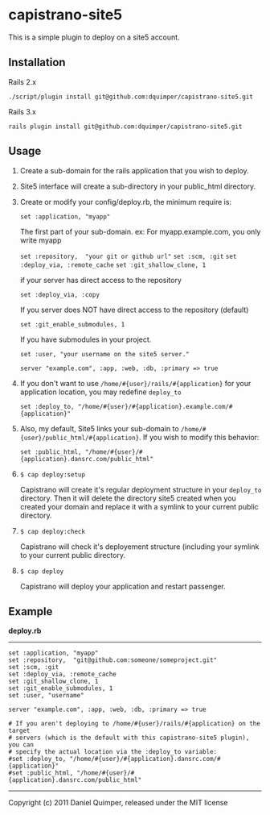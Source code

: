 capistrano-site5
===============

This is a simple plugin to deploy on a site5 account.

Installation
------------

Rails 2.x

`./script/plugin install git@github.com:dquimper/capistrano-site5.git`

Rails 3.x

`rails plugin install git@github.com:dquimper/capistrano-site5.git`


Usage
-----

1. Create a sub-domain for the rails application that you wish to deploy.
2. Site5 interface will create a sub-directory in your public_html directory.
3. Create or modify your config/deploy.rb, the minimum require is:

    `set :application, "myapp"`

    The first part of your sub-domain. ex: For myapp.example.com, you only write myapp

    `set :repository,  "your git or github url"`
    `set :scm, :git`
    `set :deploy_via, :remote_cache`
    `set :git_shallow_clone, 1`

    if your server has direct access to the repository

    `set :deploy_via, :copy`

    If you server does NOT have direct access to the repository (default)

    `set :git_enable_submodules, 1`

    If you have submodules in your project.

    `set :user, "your username on the site5 server."`

    `server "example.com", :app, :web, :db, :primary => true`
4. If you don't want to use `/home/#{user}/rails/#{application}` for your application location, you may redefine `deploy_to`

    `set :deploy_to, "/home/#{user}/#{application}.example.com/#{application}"`
5. Also, my default, Site5 links your sub-domain to `/home/#{user}/public_html/#{application}`. If you wish to modify this behavior:

    `set :public_html, "/home/#{user}/#{application}.dansrc.com/public_html"`
6. `$ cap deploy:setup`

    Capistrano will create it's regular deployment structure in your `deploy_to` directory.
    Then it will delete the directory site5 created when you created your domain and replace it with a symlink to your current public directory.
7. `$ cap deploy:check`

    Capistrano will check it's deployement structure (including your symlink to your current public directory.
8. `$ cap deploy`

    Capistrano will deploy your application and restart passenger.

Example
-------

**deploy.rb**

---
    set :application, "myapp"
    set :repository,  "git@github.com:someone/someproject.git"
    set :scm, :git
    set :deploy_via, :remote_cache
    set :git_shallow_clone, 1
    set :git_enable_submodules, 1
    set :user, "username"
    
    server "example.com", :app, :web, :db, :primary => true
    
    # If you aren't deploying to /home/#{user}/rails/#{application} on the target
    # servers (which is the default with this capistrano-site5 plugin), you can
    # specify the actual location via the :deploy_to variable:
    #set :deploy_to, "/home/#{user}/#{application}.dansrc.com/#{application}"
    #set :public_html, "/home/#{user}/#{application}.dansrc.com/public_html"

---

Copyright (c) 2011 Daniel Quimper, released under the MIT license

